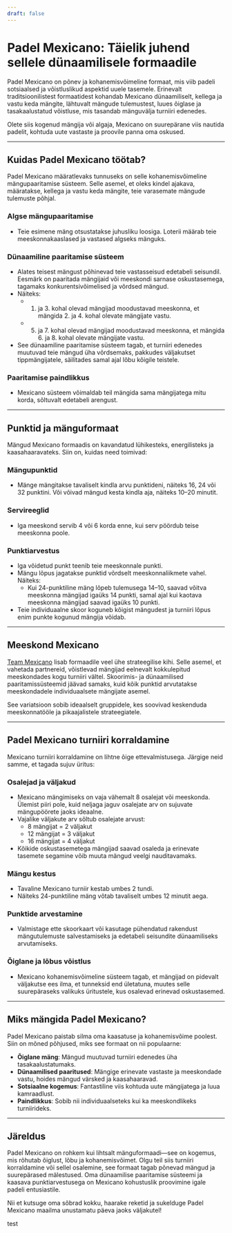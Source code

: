 ```yaml
---
draft: false
---
```


# Padel Mexicano: Täielik juhend sellele dünaamilisele formaadile

Padel Mexicano on põnev ja kohanemisvõimeline formaat, mis viib padeli sotsiaalsed ja võistluslikud aspektid uuele tasemele. Erinevalt traditsioonilistest formaatidest kohandab Mexicano dünaamiliselt, kellega ja vastu keda mängite, lähtuvalt mängude tulemustest, luues õiglase ja tasakaalustatud võistluse, mis tasandab mänguvälja turniiri edenedes.

Olete siis kogenud mängija või algaja, Mexicano on suurepärane viis nautida padelit, kohtuda uute vastaste ja proovile panna oma oskused.

---

## **Kuidas Padel Mexicano töötab?**

Padel Mexicano määratlevaks tunnuseks on selle kohanemisvõimeline mängupaaritamise süsteem. Selle asemel, et oleks kindel ajakava, määratakse, kellega ja vastu keda mängite, teie varasemate mängude tulemuste põhjal.

### **Algse mängupaaritamise**
- Teie esimene mäng otsustatakse juhusliku loosiga. Loterii määrab teie meeskonnakaaslased ja vastased algseks mänguks.

### **Dünaamiline paaritamise süsteem**
- Alates teisest mängust põhinevad teie vastasseisud edetabeli seisundil. Eesmärk on paaritada mängijaid või meeskondi sarnase oskustasemega, tagamaks konkurentsivõimelised ja võrdsed mängud.
- Näiteks:
  - 1. ja 3. kohal olevad mängijad moodustavad meeskonna, et mängida 2. ja 4. kohal olevate mängijate vastu.
  - 5. ja 7. kohal olevad mängijad moodustavad meeskonna, et mängida 6. ja 8. kohal olevate mängijate vastu.
- See dünaamiline paaritamise süsteem tagab, et turniiri edenedes muutuvad teie mängud üha võrdsemaks, pakkudes väljakutset tippmängijatele, säilitades samal ajal lõbu kõigile teistele.

### **Paaritamise paindlikkus**
- Mexicano süsteem võimaldab teil mängida sama mängijatega mitu korda, sõltuvalt edetabeli arengust.

---

## **Punktid ja mänguformaat**

Mängud Mexicano formaadis on kavandatud lühikesteks, energilisteks ja kaasahaaravateks. Siin on, kuidas need toimivad:

### **Mängupunktid**
- Mänge mängitakse tavaliselt kindla arvu punktideni, näiteks 16, 24 või 32 punktini. Või võivad mängud kesta kindla aja, näiteks 10–20 minutit.

### **Servireeglid**
- Iga meeskond servib 4 või 6 korda enne, kui serv pöördub teise meeskonna poole.

### **Punktiarvestus**
- Iga võidetud punkt teenib teie meeskonnale punkti.
- Mängu lõpus jagatakse punktid võrdselt meeskonnaliikmete vahel. Näiteks:
  - Kui 24-punktiline mäng lõpeb tulemusega 14–10, saavad võitva meeskonna mängijad igaüks 14 punkti, samal ajal kui kaotava meeskonna mängijad saavad igaüks 10 punkti.
- Teie individuaalne skoor koguneb kõigist mängudest ja turniiri lõpus enim punkte kogunud mängija võidab.

---

## **Meeskond Mexicano**

[Team Mexicano](/et/team-mexicano) lisab formaadile veel ühe strateegilise kihi. Selle asemel, et vahetada partnereid, võistlevad mängijad eelnevalt kokkulepitud meeskondades kogu turniiri vältel. Skoorimis- ja dünaamilised paaritamissüsteemid jäävad samaks, kuid kõik punktid arvutatakse meeskondadele individuaalsete mängijate asemel.

See variatsioon sobib ideaalselt gruppidele, kes soovivad keskenduda meeskonnatööle ja pikaajalistele strateegiatele.

---

## **Padel Mexicano turniiri korraldamine**

Mexicano turniiri korraldamine on lihtne õige ettevalmistusega. Järgige neid samme, et tagada sujuv üritus:

### **Osalejad ja väljakud**
- Mexicano mängimiseks on vaja vähemalt 8 osalejat või meeskonda. Ülemist piiri pole, kuid neljaga jaguv osalejate arv on sujuvate mängupöörete jaoks ideaalne.
- Vajalike väljakute arv sõltub osalejate arvust:
  - 8 mängijat = 2 väljakut
  - 12 mängijat = 3 väljakut
  - 16 mängijat = 4 väljakut
- Kõikide oskustasemetega mängijad saavad osaleda ja erinevate tasemete segamine võib muuta mängud veelgi nauditavamaks.

### **Mängu kestus**
- Tavaline Mexicano turniir kestab umbes 2 tundi.
- Näiteks 24-punktiline mäng võtab tavaliselt umbes 12 minutit aega.

### **Punktide arvestamine**
- Valmistage ette skoorkaart või kasutage pühendatud rakendust mängutulemuste salvestamiseks ja edetabeli seisundite dünaamiliseks arvutamiseks.

### **Õiglane ja lõbus võistlus**
- Mexicano kohanemisvõimeline süsteem tagab, et mängijad on pidevalt väljakutse ees ilma, et tunneksid end ületatuna, muutes selle suurepäraseks valikuks üritustele, kus osalevad erinevad oskustasemed.

---

## **Miks mängida Padel Mexicano?**

Padel Mexicano paistab silma oma kaasatuse ja kohanemisvõime poolest. Siin on mõned põhjused, miks see formaat on nii populaarne:
- **Õiglane mäng**: Mängud muutuvad turniiri edenedes üha tasakaalustatumaks.
- **Dünaamilised paaritused**: Mängige erinevate vastaste ja meeskondade vastu, hoides mängud värsked ja kaasahaaravad.
- **Sotsiaalne kogemus**: Fantastiline viis kohtuda uute mängijatega ja luua kamraadlust.
- **Paindlikkus**: Sobib nii individuaalseteks kui ka meeskondlikeks turniirideks.

---

## **Järeldus**

Padel Mexicano on rohkem kui lihtsalt mänguformaadi—see on kogemus, mis rõhutab õiglust, lõbu ja kohanemisvõimet. Olgu teil siis turniiri korraldamine või sellel osalemine, see formaat tagab põnevad mängud ja suurepärased mälestused. Oma dünaamilise paaritamise süsteemi ja kaasava punktiarvestusega on Mexicano kohustuslik proovimine igale padeli entusiastile.

Nii et kutsuge oma sõbrad kokku, haarake reketid ja sukelduge Padel Mexicano maailma unustamatu päeva jaoks väljakutel!

test